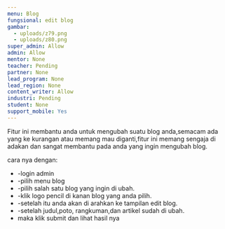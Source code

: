 ```yaml
---
menu: Blog
fungsional: edit blog
gambar:
  - uploads/z79.png
  - uploads/z80.png
super_admin: Allow
admin: Allow
mentor: None
teacher: Pending
partner: None
lead_program: None
lead_region: None
content_writer: Allow
industri: Pending
student: None
support_mobile: Yes
---
```

Fitur ini membantu anda untuk mengubah suatu blog anda,semacam ada yang ke kurangan atau memang mau diganti,fitur ini memang sengaja di adakan dan sangat membantu pada anda yang ingin mengubah blog.

cara nya dengan:

* \-login admin
* \-pilih menu blog
* \-pilih salah satu blog yang ingin di ubah.
* \-klik logo pencil di kanan blog yang anda pilih.
* \-setelah itu anda akan di arahkan ke tampilan edit blog.
* \-setelah judul,poto, rangkuman,dan artikel sudah di ubah.
* maka klik submit dan lihat hasil nya